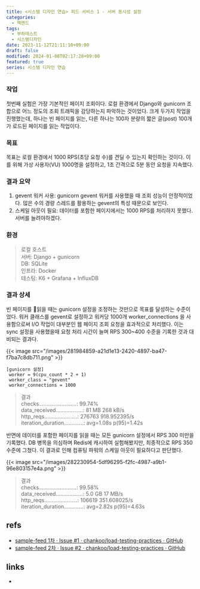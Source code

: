 ```yaml
---
title: <시스템 디자인 연습> 피드 서비스 1 - 서버 동시성 설정
categories:
  - 백엔드
tags:
  - 부하테스트
  - 시스템디자인
date: 2023-11-12T21:11:10+09:00
draft: false
modified: 2024-01-08T02:17:28+09:00
featured: true
series: 시스템 디자인 연습
---
```


### 작업
첫번째 실험은 가장 기본적인 페이지 조회이다. 로컬 환경에서 Django와 gunicorn 조합으로 어느 정도의 조회 트래픽을 감당하는지 파악하는 것이었다. 크게 두가지 작업을 진행했는데, 하나는 빈 페이지를 읽는, 다른 하나는 100자 분량의 짧은 글(post) 100개가 로드된 페이지를 읽는 작업이다.

### 목표
목표는 로컬 환경에서 1000 RPS(초당 요청 수)를 견딜 수 있는지 확인하는 것이다. 이를 위해 가상 사용자(VU) 1000명을 설정하고, 1초 간격으로 5분 동안 요청을 지속했다.

### 결과 요약
1. gevent 워커 사용: gunicorn gevent 워커를 사용했을 때 조회 성능이 안정적이었다. 많은 수의 경량 스레드를 활용하는 gevent의 특성 때문으로 보인다.
2. 스케일 아웃이 필요: 데이터를 포함한 페이지에서는 1000 RPS를 처리하지 못했다. 서버를 늘려야하겠다.

### 환경
> 로컬 호스트  
서버: Django + gunicorn  
DB: SQLite  
인프라: Docker  
테스팅: K6 + Grafana + InfluxDB

### 결과 상세
빈 페이지를 읽을 때는 gunicorn 설정을 조정하는 것만으로 목표를 달성하는 수준이었다. 워커 클래스를 gevent로 설정하고 워커당 1000개 worker_connections 을 사용함으로써 I/O 작업이 대부분인 웹 페이지 조회 요청을 효과적으로 처리했다. 이는 sync 설정을 사용했을때 요청 처리 시간이 늘며 RPS 300~400 수준을 기록한 것과 대비되는 결과다.

{{< image src="/images/281984859-a21d1e13-2420-4897-ba47-f7ba7c8db711.png" >}}

	[gunicorn 설정]
	 worker = 9(cpu_count * 2 + 1)
	 worker_class = "gevent"
	 worker_connections = 1000

> 결과  
>  checks.........................: 99.74%  
>  data_received..................: 81 MB  268 kB/s  
>  http_reqs......................: 276763 918.952395/s  
>  iteration_duration.............: avg=1.08s p(95)=1.42s

반면에 데이터를 포함한 페이지를 읽을 때는 모든 gunicorn 설정에서 RPS 300 미만을 기록했다. DB 병목을 의심하며 Redis에 캐시하여 실험해봤지만, 최종적으로 RPS 350 수준에 그쳤다. 이 결과로 인해 컴퓨팅 파워의 스케일 아웃이 필요하다고 판단했다.

{{< image src="/images/282230954-5df96295-f2fc-4987-a9b1-96e803157e4a.png" >}}

> 결과  
> checks.........................: 99.58%   
> data_received..................: 5.0 GB 17 MB/s  
> http_reqs......................: 106619 351.608025/s  
> iteration_duration.............: avg=2.82s  p(95)=4.63s  


## refs
- [sample-feed 1차 · Issue #1 · chankoo/load-testing-practices · GitHub](https://github.com/chankoo/load-testing-practices/issues/1)
- [sample-feed 2차 · Issue #2 · chankoo/load-testing-practices · GitHub](https://github.com/chankoo/load-testing-practices/issues/2)


## links
- 
